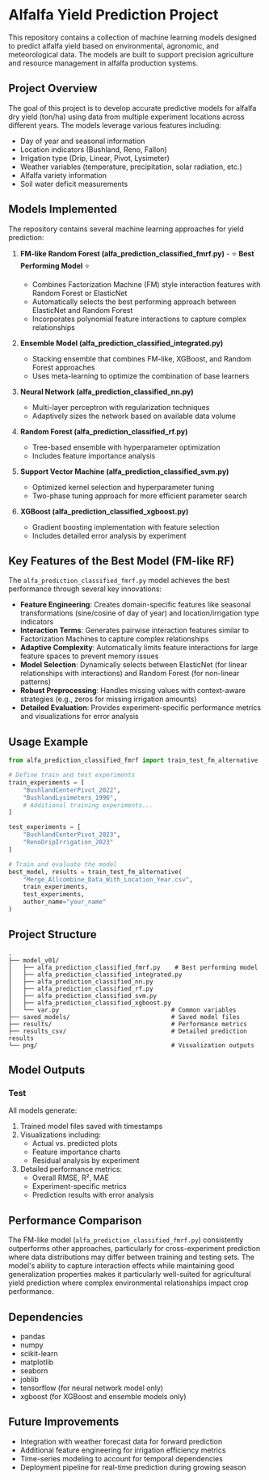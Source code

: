 # Alfalfa Yield Prediction Project

This repository contains a collection of machine learning models designed to predict alfalfa yield based on environmental, agronomic, and meteorological data. The models are built to support precision agriculture and resource management in alfalfa production systems.

## Project Overview

The goal of this project is to develop accurate predictive models for alfalfa dry yield (ton/ha) using data from multiple experiment locations across different years. The models leverage various features including:

- Day of year and seasonal information
- Location indicators (Bushland, Reno, Fallon)
- Irrigation type (Drip, Linear, Pivot, Lysimeter)
- Weather variables (temperature, precipitation, solar radiation, etc.)
- Alfalfa variety information
- Soil water deficit measurements

## Models Implemented

The repository contains several machine learning approaches for yield prediction:

1. **FM-like Random Forest (alfa_prediction_classified_fmrf.py)** - ⭐ **Best Performing Model** ⭐
   - Combines Factorization Machine (FM) style interaction features with Random Forest or ElasticNet
   - Automatically selects the best performing approach between ElasticNet and Random Forest
   - Incorporates polynomial feature interactions to capture complex relationships

2. **Ensemble Model (alfa_prediction_classified_integrated.py)**
   - Stacking ensemble that combines FM-like, XGBoost, and Random Forest approaches
   - Uses meta-learning to optimize the combination of base learners

3. **Neural Network (alfa_prediction_classified_nn.py)**
   - Multi-layer perceptron with regularization techniques
   - Adaptively sizes the network based on available data volume

4. **Random Forest (alfa_prediction_classified_rf.py)**
   - Tree-based ensemble with hyperparameter optimization
   - Includes feature importance analysis

5. **Support Vector Machine (alfa_prediction_classified_svm.py)**
   - Optimized kernel selection and hyperparameter tuning
   - Two-phase tuning approach for more efficient parameter search

6. **XGBoost (alfa_prediction_classified_xgboost.py)**
   - Gradient boosting implementation with feature selection
   - Includes detailed error analysis by experiment

## Key Features of the Best Model (FM-like RF)

The `alfa_prediction_classified_fmrf.py` model achieves the best performance through several key innovations:

- **Feature Engineering**: Creates domain-specific features like seasonal transformations (sine/cosine of day of year) and location/irrigation type indicators
- **Interaction Terms**: Generates pairwise interaction features similar to Factorization Machines to capture complex relationships
- **Adaptive Complexity**: Automatically limits feature interactions for large feature spaces to prevent memory issues
- **Model Selection**: Dynamically selects between ElasticNet (for linear relationships with interactions) and Random Forest (for non-linear patterns)
- **Robust Preprocessing**: Handles missing values with context-aware strategies (e.g., zeros for missing irrigation amounts)
- **Detailed Evaluation**: Provides experiment-specific performance metrics and visualizations for error analysis

## Usage Example

```python
from alfa_prediction_classified_fmrf import train_test_fm_alternative

# Define train and test experiments
train_experiments = [
    "BushlandCenterPivot_2022",
    "BushlandLysimeters_1996",
    # Additional training experiments...
]

test_experiments = [
    "BushlandCenterPivot_2023", 
    "RenoDripIrrigation_2023"
]

# Train and evaluate the model
best_model, results = train_test_fm_alternative(
    "Merge_Allcombine_Data_With_Location_Year.csv", 
    train_experiments, 
    test_experiments, 
    author_name="your_name"
)
```

## Project Structure

```
.
├── model_v01/
│   ├── alfa_prediction_classified_fmrf.py    # Best performing model
│   ├── alfa_prediction_classified_integrated.py
│   ├── alfa_prediction_classified_nn.py
│   ├── alfa_prediction_classified_rf.py
│   ├── alfa_prediction_classified_svm.py
│   ├── alfa_prediction_classified_xgboost.py
│   └── var.py                               # Common variables
├── saved_models/                            # Saved model files
├── results/                                 # Performance metrics
├── results_csv/                             # Detailed prediction results
└── png/                                     # Visualization outputs
```

## Model Outputs
### Test
All models generate:

1. Trained model files saved with timestamps
2. Visualizations including:
   - Actual vs. predicted plots
   - Feature importance charts
   - Residual analysis by experiment
3. Detailed performance metrics:
   - Overall RMSE, R², MAE
   - Experiment-specific metrics
   - Prediction results with error analysis

## Performance Comparison

The FM-like model (`alfa_prediction_classified_fmrf.py`) consistently outperforms other approaches, particularly for cross-experiment prediction where data distributions may differ between training and testing sets. The model's ability to capture interaction effects while maintaining good generalization properties makes it particularly well-suited for agricultural yield prediction where complex environmental relationships impact crop performance.

## Dependencies

- pandas
- numpy
- scikit-learn
- matplotlib
- seaborn
- joblib
- tensorflow (for neural network model only)
- xgboost (for XGBoost and ensemble models only)

## Future Improvements

- Integration with weather forecast data for forward prediction
- Additional feature engineering for irrigation efficiency metrics
- Time-series modeling to account for temporal dependencies
- Deployment pipeline for real-time prediction during growing season